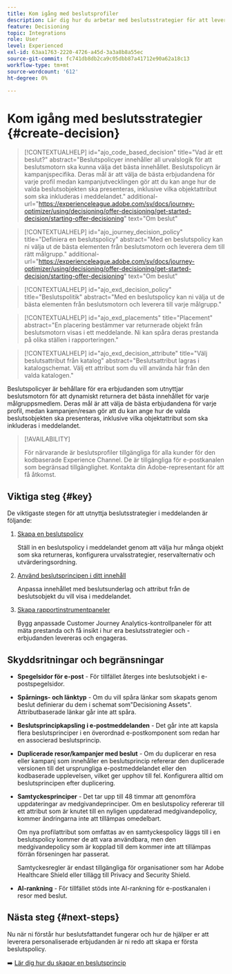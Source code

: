 ```yaml
---
title: Kom igång med beslutsprofiler
description: Lär dig hur du arbetar med beslutsstrategier för att leverera erbjudanden.
feature: Decisioning
topic: Integrations
role: User
level: Experienced
exl-id: 63aa1763-2220-4726-a45d-3a3a8b8a55ec
source-git-commit: fc741db8db2ca9c05dbb87a41712e90a62a18c13
workflow-type: tm+mt
source-wordcount: '612'
ht-degree: 0%

---
```


# Kom igång med beslutsstrategier {#create-decision}

>[!CONTEXTUALHELP]
>id="ajo_code_based_decision"
>title="Vad är ett beslut?"
>abstract="Beslutspolicyer innehåller all urvalslogik för att beslutsmotorn ska kunna välja det bästa innehållet. Beslutspolicyn är kampanjspecifika. Deras mål är att välja de bästa erbjudandena för varje profil medan kampanjutvecklingen gör att du kan ange hur de valda beslutsobjekten ska presenteras, inklusive vilka objektattribut som ska inkluderas i meddelandet."
>additional-url="https://experienceleague.adobe.com/sv/docs/journey-optimizer/using/decisioning/offer-decisioning/get-started-decision/starting-offer-decisioning" text="Om beslut"

>[!CONTEXTUALHELP]
>id="ajo_journey_decision_policy"
>title="Definiera en beslutspolicy"
>abstract="Med en beslutspolicy kan ni välja ut de bästa elementen från beslutsmotorn och leverera dem till rätt målgrupp."
>additional-url="https://experienceleague.adobe.com/sv/docs/journey-optimizer/using/decisioning/offer-decisioning/get-started-decision/starting-offer-decisioning" text="Om beslut"

>[!CONTEXTUALHELP]
>id="ajo_exd_decision_policy"
>title="Beslutspolitik"
>abstract="Med en beslutspolicy kan ni välja ut de bästa elementen från beslutsmotorn och leverera till varje målgrupp."

>[!CONTEXTUALHELP]
>id="ajo_exd_placements"
>title="Placement"
>abstract="En placering bestämmer var returnerade objekt från beslutsmotorn visas i ett meddelande. Ni kan spåra deras prestanda på olika ställen i rapporteringen."

>[!CONTEXTUALHELP]
>id="ajo_exd_decision_attribute"
>title="Välj beslutsattribut från katalog"
>abstract="Beslutsattribut lagras i katalogschemat. Välj ett attribut som du vill använda här från den valda katalogen."

Beslutspolicyer är behållare för era erbjudanden som utnyttjar beslutsmotorn för att dynamiskt returnera det bästa innehållet för varje målgruppsmedlem. Deras mål är att välja de bästa erbjudandena för varje profil, medan kampanjen/resan gör att du kan ange hur de valda beslutsobjekten ska presenteras, inklusive vilka objektattribut som ska inkluderas i meddelandet.

>[!AVAILABILITY]
>
>För närvarande är beslutsprofiler tillgängliga för alla kunder för den kodbaserade Experience Channel. De är tillgängliga för e-postkanalen som begränsad tillgänglighet. Kontakta din Adobe-representant för att få åtkomst.

## Viktiga steg {#key}

De viktigaste stegen för att utnyttja beslutsstrategier i meddelanden är följande:

1. [Skapa en beslutspolicy](../experience-decisioning/create-decision-policy.md)

   Ställ in en beslutspolicy i meddelandet genom att välja hur många objekt som ska returneras, konfigurera urvalsstrategier, reservalternativ och utvärderingsordning.

1. [Använd beslutsprincipen i ditt innehåll](../experience-decisioning/use-decision-policy.md)

   Anpassa innehållet med beslutsunderlag och attribut från de beslutsobjekt du vill visa i meddelandet.

1. [Skapa rapportinstrumentpaneler](cja-reporting.md)

   Bygg anpassade Customer Journey Analytics-kontrollpaneler för att mäta prestanda och få insikt i hur era beslutsstrategier och -erbjudanden levereras och engageras.

## Skyddsritningar och begränsningar

* **Spegelsidor för e-post** - För tillfället återges inte beslutsobjekt i e-postspegelsidor.
* **Spårnings- och länktyp** - Om du vill spåra länkar som skapats genom beslut definierar du dem i schemat som&quot;Decisioning Assets&quot;. Attributbaserade länkar går inte att spåra.
* **Beslutsprincipkapsling i e-postmeddelanden** - Det går inte att kapsla flera beslutsprinciper i en överordnad e-postkomponent som redan har en associerad beslutsprincip.
* **Duplicerade resor/kampanjer med beslut** - Om du duplicerar en resa eller kampanj som innehåller en beslutsprincip refererar den duplicerade versionen till det ursprungliga e-postmeddelandet eller den kodbaserade upplevelsen, vilket ger upphov till fel. Konfigurera alltid om beslutsprincipen efter duplicering.
* **Samtyckesprinciper** - Det tar upp till 48 timmar att genomföra uppdateringar av medgivandeprinciper. Om en beslutspolicy refererar till ett attribut som är knutet till en nyligen uppdaterad medgivandepolicy, kommer ändringarna inte att tillämpas omedelbart.

  Om nya profilattribut som omfattas av en samtyckespolicy läggs till i en beslutspolicy kommer de att vara användbara, men den medgivandepolicy som är kopplad till dem kommer inte att tillämpas förrän förseningen har passerat.

  Samtyckesregler är endast tillgängliga för organisationer som har Adobe Healthcare Shield eller tillägg till Privacy and Security Shield.

* **AI-rankning** - För tillfället stöds inte AI-rankning för e-postkanalen i resor med beslut.

## Nästa steg {#next-steps}

Nu när ni förstår hur beslutsfattandet fungerar och hur de hjälper er att leverera personaliserade erbjudanden är ni redo att skapa er första beslutspolicy.

➡️ [Lär dig hur du skapar en beslutsprincip](../experience-decisioning/create-decision-policy.md)


